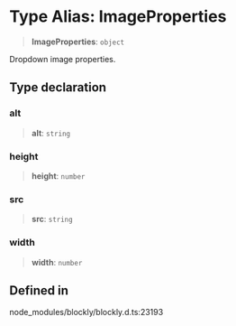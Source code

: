 # Type Alias: ImageProperties

> **ImageProperties**: `object`

Dropdown image properties.

## Type declaration

### alt

> **alt**: `string`

### height

> **height**: `number`

### src

> **src**: `string`

### width

> **width**: `number`

## Defined in

node_modules/blockly/blockly.d.ts:23193
